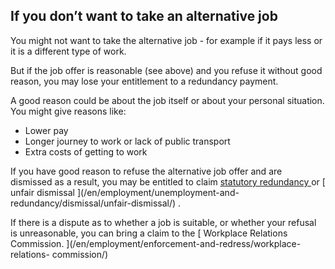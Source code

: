##  If you don’t want to take an alternative job

You might not want to take the alternative job - for example if it pays less
or it is a different type of work.

But if the job offer is reasonable (see above) and you refuse it without good
reason, you may lose your entitlement to a redundancy payment.

A good reason could be about the job itself or about your personal situation.
You might give reasons like:

  * Lower pay 
  * Longer journey to work or lack of public transport 
  * Extra costs of getting to work 

If you have good reason to refuse the alternative job offer and are dismissed
as a result, you may be entitled to claim [ statutory redundancy
](/en/employment/unemployment-and-redundancy/redundancy/redundancy-payments/)
or [ unfair dismissal ](/en/employment/unemployment-and-
redundancy/dismissal/unfair-dismissal/) .

If there is a dispute as to whether a job is suitable, or whether your refusal
is unreasonable, you can bring a claim to the [ Workplace Relations
Commission. ](/en/employment/enforcement-and-redress/workplace-relations-
commission/)

